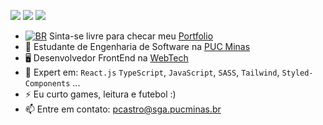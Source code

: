 [<img src="https://img.shields.io/badge/github-%2312100E.svg?&style=for-the-badge&logo=github&logoColor=white&color=black" />](https://github.com/bragap)
[<img src="https://img.shields.io/badge/WhatsApp-25D366?style=for-the-badge&logo=whatsapp&logoColor=white" />](https://wa.link/o5adad)
[<img src="https://img.shields.io/badge/linkedin-%230077B5.svg?&style=for-the-badge&logo=linkedin&logoColor=white" />](https://www.linkedin.com/in/pedrobragadecastro/)



- [![BR](https://b-r.io/logo/favicon-16x16.png)](https://curriculo-react-sass-ten.vercel.app/) 
Sinta-se livre para checar meu [Portfolio](https://curriculo-react-sass-ten.vercel.app/)
- 🏢 Estudante de Engenharia de Software na [PUC Minas](https://www.pucminas.br/destaques/Paginas/default.aspx)
- 🖥 Desenvolvedor FrontEnd na [WebTech](https://webtech.network/)
- 🧰 Expert em: `React.js` `TypeScript`, `JavaScript`, `SASS`, `Tailwind`, `Styled-Components` ...
- ⚡ Eu curto games, leitura e futebol :)
- 📫 Entre em contato: pcastro@sga.pucminas.br
